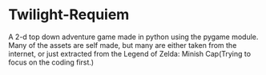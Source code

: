 # Twilight-Requiem
A 2-d top down adventure game made in python using the pygame module. 
Many of the assets are self made, but many are either taken from the internet, or just extracted from the Legend of Zelda: Minish Cap(Trying to focus on the coding first.)
